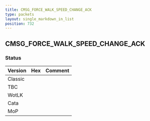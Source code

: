 ```yaml
---
title: CMSG_FORCE_WALK_SPEED_CHANGE_ACK
type: packets
layout: single_markdown_in_list
position: 732
---
```


## CMSG_FORCE_WALK_SPEED_CHANGE_ACK

### Status

Version | Hex | Comment
---------- | ---------- | ---------- 
Classic |  |  
TBC |  |  
WotLK |  |  
Cata |  |  
MoP |  |  